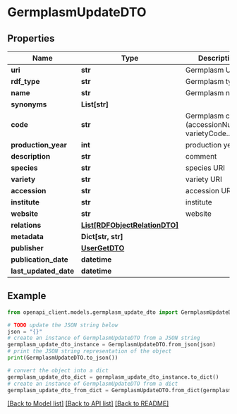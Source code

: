 # GermplasmUpdateDTO


## Properties

Name | Type | Description | Notes
------------ | ------------- | ------------- | -------------
**uri** | **str** | Germplasm URI | 
**rdf_type** | **str** | Germplasm type | 
**name** | **str** | Germplasm name | 
**synonyms** | **List[str]** |  | [optional] 
**code** | **str** | Germplasm code (accessionNumber, varietyCode...) | [optional] 
**production_year** | **int** | production year | [optional] 
**description** | **str** | comment | [optional] 
**species** | **str** | species URI | [optional] 
**variety** | **str** | variety URI | [optional] 
**accession** | **str** | accession URI | [optional] 
**institute** | **str** | institute | [optional] 
**website** | **str** | website | [optional] 
**relations** | [**List[RDFObjectRelationDTO]**](RDFObjectRelationDTO.md) |  | [optional] 
**metadata** | **Dict[str, str]** |  | [optional] 
**publisher** | [**UserGetDTO**](UserGetDTO.md) |  | [optional] 
**publication_date** | **datetime** |  | [optional] 
**last_updated_date** | **datetime** |  | [optional] 

## Example

```python
from openapi_client.models.germplasm_update_dto import GermplasmUpdateDTO

# TODO update the JSON string below
json = "{}"
# create an instance of GermplasmUpdateDTO from a JSON string
germplasm_update_dto_instance = GermplasmUpdateDTO.from_json(json)
# print the JSON string representation of the object
print(GermplasmUpdateDTO.to_json())

# convert the object into a dict
germplasm_update_dto_dict = germplasm_update_dto_instance.to_dict()
# create an instance of GermplasmUpdateDTO from a dict
germplasm_update_dto_from_dict = GermplasmUpdateDTO.from_dict(germplasm_update_dto_dict)
```
[[Back to Model list]](../README.md#documentation-for-models) [[Back to API list]](../README.md#documentation-for-api-endpoints) [[Back to README]](../README.md)


